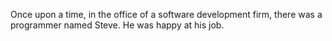 Once upon a time, in the office of a software development firm,
there was a programmer named Steve.
He was happy at his job.
